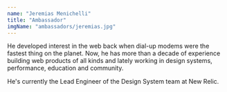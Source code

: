 ```yaml
---
name: "Jeremias Menichelli"
title: "Ambassador"
imgName: "ambassadors/jeremias.jpg"
---
```


He developed interest in the web back when dial-up modems were the fastest thing on the planet. Now, he has more than a decade of experience building web products of all kinds and lately working in design systems, performance, education and community.

He's currently the Lead Engineer of the Design System team at New Relic.
